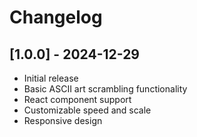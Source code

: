 # Changelog

## [1.0.0] - 2024-12-29
- Initial release
- Basic ASCII art scrambling functionality
- React component support
- Customizable speed and scale
- Responsive design